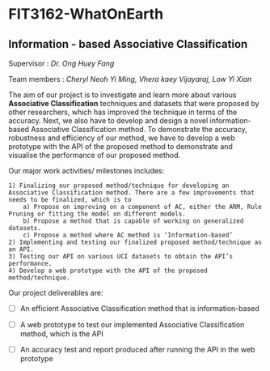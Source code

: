 # FIT3162-WhatOnEarth
## Information - based Associative Classification ##

Supervisor : *Dr. Ong Huey Fang*

Team members : *Cheryl Neoh Yi Ming,
               Vhera kaey Vijayaraj,
	       Low Yi Xian*
               
The aim of our project is to investigate and learn more about various **Associative Classification** techniques and datasets that were proposed by other researchers, which has improved the technique in terms of the accuracy. Next, we also have to develop and design a novel information-based Associative Classification method. To demonstrate the accuracy, robustness and efficiency of our method, we have to develop a web prototype with the API of the proposed method to demonstrate and visualise the performance of our proposed method.


Our major work activities/ milestones includes:

	1) Finalizing our proposed method/technique for developing an Associative Classification method. There are a few improvements that needs to be finalized, which is to	
		a) Propose on improving on a component of AC, either the ARM, Rule Pruning or fitting the model on different models.
		b) Propose a method that is capable of working on generalized datasets.
		c) Propose a method where AC method is ‘Information-based’ 
	2) Implementing and testing our finalized proposed method/technique as an API.
	3) Testing our API on various UCI datasets to obtain the API’s performance.
	4) Develop a web prototype with the API of the proposed method/technique.


Our project deliverables are:

- [ ] An efficient Associative Classification method that is information-based
- [ ] A web prototype to test our implemented Associative Classification method, which is the API
- [ ] An accuracy test and report produced after running the API in the web prototype

